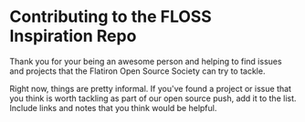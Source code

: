 # Contributing to the FLOSS Inspiration Repo

Thank you for your being an awesome person and helping to find issues and projects that the Flatiron Open Source Society can try to tackle.

Right now, things are pretty informal.  If you've found a project or issue that you think is worth tackling as part of our open source push, add it to the list.  Include links and notes that you think would be helpful.
